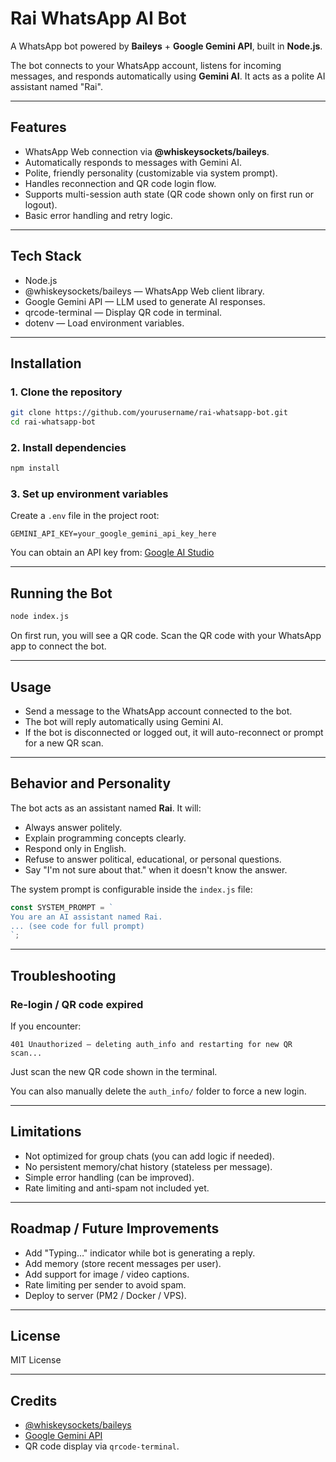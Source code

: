 # Rai WhatsApp AI Bot

A WhatsApp bot powered by **Baileys** + **Google Gemini API**, built in **Node.js**.

The bot connects to your WhatsApp account, listens for incoming messages, and responds automatically using **Gemini AI**. It acts as a polite AI assistant named "Rai".

---

## Features

* WhatsApp Web connection via **@whiskeysockets/baileys**.
* Automatically responds to messages with Gemini AI.
* Polite, friendly personality (customizable via system prompt).
* Handles reconnection and QR code login flow.
* Supports multi-session auth state (QR code shown only on first run or logout).
* Basic error handling and retry logic.

---

## Tech Stack

* Node.js
* @whiskeysockets/baileys — WhatsApp Web client library.
* Google Gemini API — LLM used to generate AI responses.
* qrcode-terminal — Display QR code in terminal.
* dotenv — Load environment variables.

---

## Installation

### 1. Clone the repository

```bash
git clone https://github.com/yourusername/rai-whatsapp-bot.git
cd rai-whatsapp-bot
```

### 2. Install dependencies

```bash
npm install
```

### 3. Set up environment variables

Create a `.env` file in the project root:

```env
GEMINI_API_KEY=your_google_gemini_api_key_here
```

You can obtain an API key from: [Google AI Studio](https://aistudio.google.com/app/apikey)

---

## Running the Bot

```bash
node index.js
```

On first run, you will see a QR code.
Scan the QR code with your WhatsApp app to connect the bot.

---

## Usage

* Send a message to the WhatsApp account connected to the bot.
* The bot will reply automatically using Gemini AI.
* If the bot is disconnected or logged out, it will auto-reconnect or prompt for a new QR scan.

---

## Behavior and Personality

The bot acts as an assistant named **Rai**.
It will:

* Always answer politely.
* Explain programming concepts clearly.
* Respond only in English.
* Refuse to answer political, educational, or personal questions.
* Say "I'm not sure about that." when it doesn't know the answer.

The system prompt is configurable inside the `index.js` file:

```js
const SYSTEM_PROMPT = `
You are an AI assistant named Rai.
... (see code for full prompt)
`;
```

---

## Troubleshooting

### Re-login / QR code expired

If you encounter:

```
401 Unauthorized — deleting auth_info and restarting for new QR scan...
```

Just scan the new QR code shown in the terminal.

You can also manually delete the `auth_info/` folder to force a new login.

---

## Limitations

* Not optimized for group chats (you can add logic if needed).
* No persistent memory/chat history (stateless per message).
* Simple error handling (can be improved).
* Rate limiting and anti-spam not included yet.

---

## Roadmap / Future Improvements

* Add "Typing…" indicator while bot is generating a reply.
* Add memory (store recent messages per user).
* Add support for image / video captions.
* Rate limiting per sender to avoid spam.
* Deploy to server (PM2 / Docker / VPS).

---

## License

MIT License

---

## Credits

* [@whiskeysockets/baileys](https://github.com/WhiskeySockets/Baileys)
* [Google Gemini API](https://aistudio.google.com/)
* QR code display via `qrcode-terminal`.


